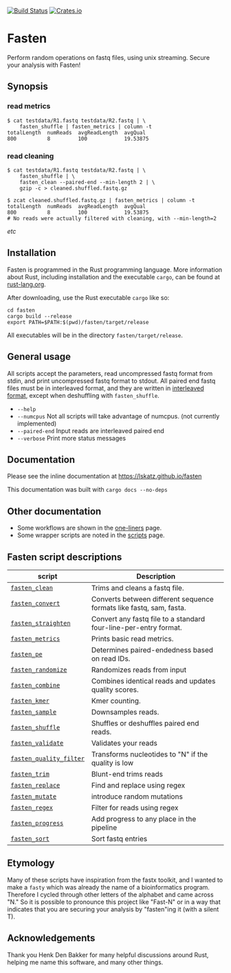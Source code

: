 [![Build Status](https://travis-ci.org/lskatz/fasten.svg?branch=master)](https://travis-ci.org/lskatz/fasten)
[![Crates.io](https://img.shields.io/badge/crates.io-v0.1-green.svg)](https://crates.io/crates/fasten)

# Fasten

Perform random operations on fastq files, using unix streaming.  Secure your analysis with Fasten!

## Synopsis

### read metrics
 
    $ cat testdata/R1.fastq testdata/R2.fastq | \
        fasten_shuffle | fasten_metrics | column -t
    totalLength  numReads  avgReadLength  avgQual
    800          8         100            19.53875

### read cleaning

    $ cat testdata/R1.fastq testdata/R2.fastq | \
        fasten_shuffle | \
        fasten_clean --paired-end --min-length 2 | \
        gzip -c > cleaned.shuffled.fastq.gz

    $ zcat cleaned.shuffled.fastq.gz | fasten_metrics | column -t
    totalLength  numReads  avgReadLength  avgQual
    800          8         100            19.53875
    # No reads were actually filtered with cleaning, with --min-length=2

_etc_

## Installation

Fasten is programmed in the Rust programming language.  More information about Rust, including installation and the executable `cargo`, can be found at [rust-lang.org](https://www.rust-lang.org).

After downloading, use the Rust executable `cargo` like so:

    cd fasten
    cargo build --release
    export PATH=$PATH:$(pwd)/fasten/target/release

All executables will be in the directory `fasten/target/release`.

## General usage

All scripts accept the parameters, read uncompressed fastq format from stdin, and print uncompressed fastq format to stdout.  All paired end fastq files must be in interleaved format, and they are written in [interleaved format](./docs/file-formats.md), except when deshuffling with `fasten_shuffle`.

* `--help`
* `--numcpus` Not all scripts will take advantage of numcpus. (not currently implemented)
* `--paired-end` Input reads are interleaved paired end
* `--verbose` Print more status messages

## Documentation

Please see the inline documentation at https://lskatz.github.io/fasten

This documentation was built with `cargo docs --no-deps`

## Other documentation

* Some workflows are shown in the [one-liners](./docs/one-liners.md) page.
* Some wrapper scripts are noted in the [scripts](./docs/scripts.md) page.

## Fasten script descriptions

|script             |Description|
|-------------------|-----------|
|[`fasten_clean`](docs/bin/fasten_clean.md)     | Trims and cleans a fastq file.|
|[`fasten_convert`](docs/bin/fasten_convert.md)   | Converts between different sequence formats like fastq, sam, fasta.|
|[`fasten_straighten`](docs/bin/fasten_straighten.md)| Convert any fastq file to a standard four-line-per-entry format.|
|[`fasten_metrics`](docs/bin/fasten_metrics.md)   | Prints basic read metrics.|
|[`fasten_pe`](docs/bin/fasten_pe.md)        | Determines paired-endedness based on read IDs.|
|[`fasten_randomize`](docs/bin/fasten_randomize.md) | Randomizes reads from input |
|[`fasten_combine`](docs/bin/fasten_combine.md)   | Combines identical reads and updates quality scores.|
|[`fasten_kmer`](docs/bin/fasten_kmer.md)      | Kmer counting.|
|[`fasten_sample`](docs/bin/fasten_sample.md)    | Downsamples reads.|
|[`fasten_shuffle`](docs/bin/fasten_shuffle.md)   | Shuffles or deshuffles paired end reads.|
|[`fasten_validate`](docs/bin/fasten_validate.md)  | Validates your reads|
|[`fasten_quality_filter`](docs/bin/fasten_quality_filter.md) | Transforms nucleotides to "N" if the quality is low | |
|[`fasten_trim`](docs/bin/fasten_trim.md)      | Blunt-end trims reads | |
|[`fasten_replace`](docs/bin/fasten_replace.md)   | Find and replace using regex | |
|[`fasten_mutate`](docs/bin/fasten_mutate.md)    | introduce random mutations | |
|[`fasten_regex`](docs/bin/fasten_regex.md)     | Filter for reads using regex | |
|[`fasten_progress`](docs/bin/fasten_progress.md)  | Add progress to any place in the pipeline | |
|[`fasten_sort`](docs/bin/fasten_sort.md)  | Sort fastq entries | |

## Etymology

Many of these scripts have inspiration from the fastx toolkit, and I wanted to make a `fasty` which was already the name of a bioinformatics program.
Therefore I cycled through other letters of the alphabet and came across "N."  So it is possible to pronounce this project like "Fast-N" or in a way
that indicates that you are securing your analysis by "fasten"ing it (with a silent T).

## Acknowledgements

Thank you Henk Den Bakker for many helpful discussions around Rust, helping me name this software, and many other things.

